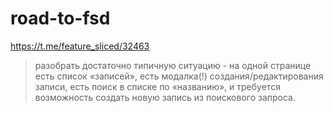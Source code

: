 # road-to-fsd

https://t.me/feature_sliced/32463

> разобрать достаточно типичную ситуацию - на одной странице есть список «записей», есть модалка(!) создания/редактирования записи, есть поиск в списке по «названию», и требуется возможность создать новую запись из поискового запроса.
